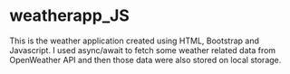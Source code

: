 # weatherapp_JS
This is the weather application created using HTML, Bootstrap and Javascript. I used async/await to fetch some weather related data from OpenWeather API and then those data were also stored on local storage.
